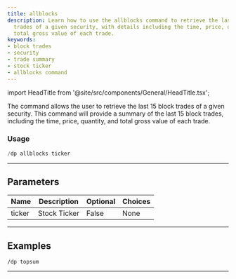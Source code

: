 ```yaml
---
title: allblocks
description: Learn how to use the allblocks command to retrieve the last 15 block
  trades of a given security, with details including the time, price, quantity, and
  total gross value of each trade.
keywords:
- block trades
- security
- trade summary
- stock ticker
- allblocks command
---
```


import HeadTitle from '@site/src/components/General/HeadTitle.tsx';

<HeadTitle title="darkpool: allblocks - Discord Reference | OpenBB Bot Docs" />

The command allows the user to retrieve the last 15 block trades of a given security. This command will provide a summary of the last 15 block trades, including the time, price, quantity, and total gross value of each trade.

### Usage

```python wordwrap
/dp allblocks ticker
```

---

## Parameters

| Name | Description | Optional | Choices |
| ---- | ----------- | -------- | ------- |
| ticker | Stock Ticker | False | None |


---

## Examples

```
/dp topsum
```

---
